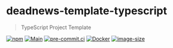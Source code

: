 # deadnews-template-typescript

> TypeScript Project Template

[![npm](https://img.shields.io/npm/v/deadnews-template-typescript)](https://www.npmjs.com/package/deadnews-template-typescript)
[![Main](https://github.com/DeadNews/deadnews-template-typescript/actions/workflows/main.yml/badge.svg)](https://github.com/DeadNews/deadnews-template-typescript/actions/workflows/main.yml)
[![pre-commit.ci](https://results.pre-commit.ci/badge/github/DeadNews/deadnews-template-typescript/main.svg)](https://results.pre-commit.ci/latest/github/DeadNews/deadnews-template-typescript/main)
[![Docker](https://github.com/DeadNews/deadnews-template-typescript/actions/workflows/docker-publish.yml/badge.svg)](https://github.com/DeadNews/deadnews-template-typescript/actions/workflows/docker-publish.yml)
[![image-size](https://ghcr-badge.egpl.dev/DeadNews/deadnews-template-typescript/size)](https://github.com/DeadNews/deadnews-template-typescript/pkgs/container/deadnews-template-typescript)
